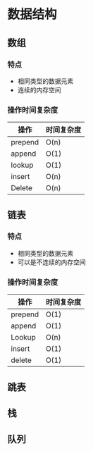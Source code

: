# 数据结构

## 数组

### 特点

* 相同类型的数据元素
* 连续的内存空间

### 操作时间复杂度

| 操作    | 时间复杂度 |
| ------- | ---------- |
| prepend | O(n)       |
| append  | O(1)       |
| lookup  | O(1)       |
| insert  | O(n)       |
| Delete  | O(n)       |

## 链表

### 特点

* 相同类型的数据元素
* 可以是不连续的内存空间

### 操作时间复杂度

| 操作    | 时间复杂度 |
| ------- | ---------- |
| prepend | O(1)       |
| append  | O(1)       |
| Lookup  | O(n)       |
| insert  | O(1)       |
| delete  | O(1)       |

## 跳表

## 栈

## 队列

